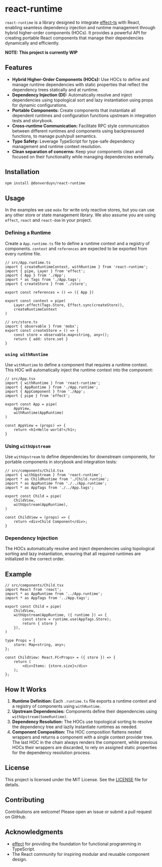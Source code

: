 # react-runtime

`react-runtime` is a library designed to integrate [effect-ts](https://github.com/Effect-TS/core) with React, enabling seamless dependency injection and runtime management through hybrid higher-order components (HOCs). It provides a powerful API for creating portable React components that manage their dependencies dynamically and efficiently.

**NOTE: This project is currently WIP**

## Features

- **Hybrid Higher-Order Components (HOCs):** Use HOCs to define and manage runtime dependencies with static properties that reflect the dependency trees statically and at runtime.
- **Dependency Injection (DI):** Automatically resolve and inject dependencies using topological sort and lazy instantiation using props for dynamic configurations.
- **Portable Components:** Create components that instantiate all dependent runtimes and configuration functions upstream in integration tests and storybook.
- **Cross-runtime Communication:** Facilitate RPC style communication between different runtimes and components using backpressured functions, to manage push/pull semantics.
- **Type Safety:** Leverage TypeScript for type-safe dependency management and runtime context resolution.
- **Clean separation of concerns:** Keep your components clean and focused on their functionality while managing dependencies externally.

## Installation

```bash
npm install @donverduyn/react-runtime
```

## Usage

In the examples we use `mobx` for write only reactive stores, but you can use any other store or state management library. We also assume you are using `effect`, `react` and `react-dom` in your project.

### Defining a Runtime

Create a `App.runtime.ts` file to define a runtime context and a registry of components. `context` and `references` are expected to be exported from every runtime file.

```tsx
// src/App.runtime.ts
import { createRuntimeContext, withRuntime } from 'react-runtime';
import { pipe, Layer } from 'effect';
import { App } from './App';
import * as Tags from './App.tags';
import { createStore } from './store';

export const references = () => ({ App })

export const context = pipe(
    Layer.effect(Tags.Store, Effect.sync(createStore)),
    createRuntimeContext
)

// src/store.ts
import { observable } from 'mobx';
export const createStore = () => {
    const store = observable.map<string, any>();
    return { add: store.set }
}

```

### `using withRuntime`

Use `withRuntime` to define a component that requires a runtime context. This HOC will automatically inject the runtime context into the component:

```tsx
// src/App.tsx
import { withRuntime } from 'react-runtime';
import { AppRuntime } from './App.runtime'; 
import { AppComponent } from './App';
import { pipe } from 'effect';

export const App = pipe(
    AppView,
    withRuntime(AppRuntime)
)

const AppView = (props) => {
    return <h1>Hello world!</h1>;
}
```

### Using `withUpstream`

Use `withUpstream` to define dependencies for downstream components, for portable components in storybook and integration tests:

```tsx
// src/components/Child.tsx
import { withUpstream } from 'react-runtime';
import * as ChildRuntime from './Child.runtime';
import * as AppRuntime from './../App.runtime';
import * as AppTags from './../App.tags';

export const Child = pipe(
    ChildView,
    withUpstream(AppRuntime),
)

const ChildView = (props) => {
    return <div>Child Component</div>;
}
```

### Dependency Injection

The HOCs automatically resolve and inject dependencies using topological sorting and lazy instantiation, ensuring that all required runtimes are initialized in the correct order.

## Example


```tsx
// src/components/Child.tsx
import React from 'react';
import * as AppRuntime from '../App.runtime';
import * as AppTags from '../App.tags';

export const Child = pipe(
    ChildView,
    withUpstream(AppRuntime, ({ runtime }) => {
        const store = runtime.use(AppTags.Store);
        return { store }
    }),
)

type Props = {
    store: Map<string, any>;
};

const ChildView: React.FC<Props> = ({ store }) => {
    return (
        <div>Items: {store.size}</div>
    );
};
```

## How It Works

1. **Runtime Definition:** Each `.runtime.ts` file exports a runtime context and a registry of components using `withRuntime`.
2. **Upstream Dependencies:** Components define their dependencies using `withUpstream(SomeRuntime)`.
3. **Dependency Resolution:** The HOCs use topological sorting to resolve the dependency tree and lazily instantiate runtimes as needed.
4. **Component Composition:** The HOC composition flattens nested wrappers and returns a component with a single context provider tree. The last HOC in the chain always renders the component, while previous HOCs their wrappers are discarded, to rely on assigned static properties for the dependency resolution process.


## License

This project is licensed under the MIT License. See the [LICENSE](./LICENSE) file for details.

## Contributing

Contributions are welcome! Please open an issue or submit a pull request on GitHub.

## Acknowledgments

- [effect](https://github.com/effect-TS) for providing the foundation for functional programming in TypeScript.
- The React community for inspiring modular and reusable component design.
